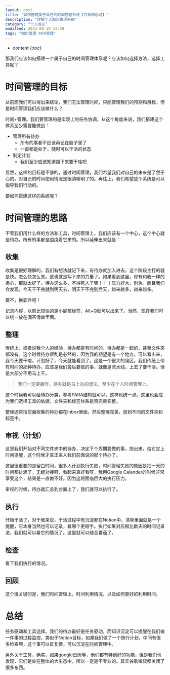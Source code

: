 ```yaml
---
layout: post
title: "如何搭建属于自己的时间管理系统【目标和思路】"
description: "理解个人知识管理系统"
category: "个人成长"
modified: 2023-09-19 13:39
tags: "知识管理 时间管理"
---
```

* content
{:toc}

那我们应该如何搭建一个属于自己的时间管理体系呢？应该如何选择方法，选择工具呢？



<!-- more -->
# 时间管理的目标
从前面我们可以得出来结论，我们无法管理时间，只能管理我们的预期和目标。但是时间管理我们应该做什么？

时间+管理。我们要管理的是宏观上的任务协调，从这个角度来说，我们搭建这个体系至少需要能做到：
* 管理所有待办
    * 所有的事都不应该再记在脑子里了
    * 一直都是处于，随时可以干活的状态
* 制定计划
    * 我们至少应该知道接下来要干啥吧

显然，这样的目标是不够的，通过时间管理，我们希望我们对自己的未来是了然于心的，对自己的时间使用情况是很清晰明了的。再往上，我们希望这个系统是可以指导我们行动的。

要如何搭建这样的系统呢？

# 时间管理的思路
不管我们用什么样的方法和工具，时间管理上，我们应该有一个中心，这个中心就是待办。所有的事都是围绕着它来的。所以延伸出来就是：

## 收集
收集是很好理解的，我们有想法就记下来，有待办就加入进去，这个阶段主打的就是快。怎么快怎么来。这也就是写下来的力量了。如果看到这里，你有和我一样的担心，那就太好了。待办这么多，不得死人了嘛！！！压力好大，别急。而且我们会发现，今天干不完就到明天去，明天干不完到后天，越来越多，越来越多。

要不，换软件吧！

记录内容，以前比较快的是小屁孩标签，Alt+Q就可以出来了。当然，现在我们可以统一放在滴答清单里面。

## 整理
传统上，或者说我个人的经验，待办都是有时间的，待办都是一起的，甚至文件夹都没有。这个时候待办很乱是必然的，因为我的期望是有一个地方，可以看出来，我今天要干啥，计划好了，今天就能看到了。这是一个很大的误区。我们传统上带有时间的那种待办，应该是我们最后要做的事，就像是流水线，上去了要干活。但是大部分不用马上干。

> 我们一定要摒弃，待办就是马上办的想法，至少在个人时间管理上。

这个时候我可以给待办分类，参考PARA结构就可以，这样也统一点。这里也会成为我们选择工具的依据，文件夹和标签体系是否完善完整。

整理通常指前面收集的待办都在Inbox里面，然后整理完善，放到不同的文件夹和标签中。

## 审视（计划）
这里我们开始对不同文件夹中的待办，决定下个周期要做的事，捞出来，给它定上时间提醒，这个时候才真正进入我们前面说的那个待办了。

这里很重要的是留白时间，很多人计划执行失败，时间管理失败的原因是把一天的时间都排满了，无缝对接呀，看起来真好看呀，我用Google Calander的时候非常享受这个，结果是一直做不好。因为这将面临巨大的执行压力。

审视的时候，待办就汇总到台面上了，我们就可以执行了。

## 执行
开始干活了，对于我来说，干活过程中有沉淀都在Notion中，清单里面就是一个提醒，它本身当然也可以记录，看哪个更顺手。执行如果对应柳比歇夫的时间记录法，我们就可以看它的情况了。这里就可以结合番茄了。

## 检查
看下我们执行的情况。

## 回顾
这个很关键的是，我们时间管理上，时间利用情况，以及如何更好的利用时间。

# 总结

任务驱动和工具选择。我们的待办最好是任务驱动，而知识沉淀可以提醒在我们做一件事的过程监控，类似于Notion目标，如果我们做了一个旅行计划，中间有很多检查项，这个事可以反复做，可以沉淀在时间管理中。

另外关于工具，确实，如果google日历等，他们都有特别好的功能，但是我们也发现，它们是处在整体的大生态中，所以一定是不专业的。其实谷歌微软都关闭了很多东西。